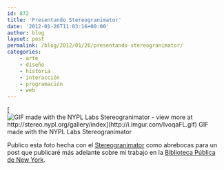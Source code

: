 ```yaml
---
id: 872
title: 'Presentando Stereogranimator'
date: '2012-01-26T11:03:16+00:00'
author: blog
layout: post
permalink: /blog/2012/01/26/presentando-stereogranimator/
categories:
    - arte
    - diseño
    - historia
    - interacción
    - programación
    - web
---
```


[![GIF made with the NYPL Labs Stereogranimator - view more at http://stereo.nypl.org/gallery/index](http://i.imgur.com/IvoqaFL.gif)  
GIF made with the NYPL Labs Stereogranimator](http://stereo.nypl.org/view/210)

Publico esta foto hecha con el [Stereogranimator](http://stereo.nypl.org) como abrebocas para un post que publicaré más adelante sobre mi trabajo en la [Biblioteca Pública de New York](http://nypl.org).